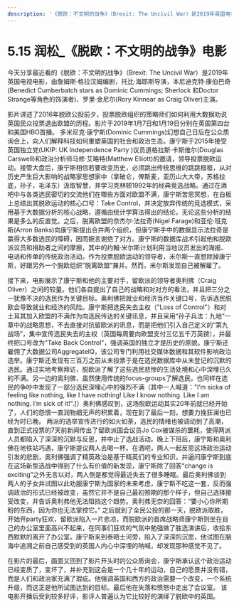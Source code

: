 ```yaml
---
description: '《脱欧：不文明的战争》（Brexit: The Uncivil War）是2019年英国电视电影'
---
```


# 5.15 润松\_《脱欧：不文明的战争》电影

今天分享最近看的《脱欧：不文明的战争》（Brexit: The Uncivil War）是2019年英国电视电影，由詹姆斯·格拉汉姆编剧，托比·海耶斯导演，本尼迪克特·康伯巴奇\(Benedict Cumberbatch stars as Dominic Cummings; Sherlock 和Doctor Strange等角色的饰演者\)、罗里·金尼尔\(Rory Kinnear as Craig Oliver\)主演。

  
影片讲述了2016年脱欧公投前夕，投票脱欧组织的策略师们如何利用大数据劝说英国民众投票退出欧盟的历程。影片于2019年1月7日和1月19日分别在英国第四台和美国HBO首播。 多米尼克·康宁斯\(Dominic Cummings\)幻想自己日后在公众质询会上，向人们解释科技如何重塑英国的社会和政治生态。康宁斯于2015年接受英国独立党\(UKIP: UK Independence Party \)议员道格拉斯·卡斯维尔\(Douglas Carswell\)和政治分析师马修·艾略特\(Matthew Elliott\)的邀请，领导投票脱欧运动。接管大盘后，康宁斯相信若要改变历史，必须跳出传统思维的跳跳框框，从对历史产生巨大影响的战略家思想家中（拿破仑，俾斯麦，亚历山大大帝，苏格拉底，孙子，毛泽东）汲取智慧，并学习克林顿1992年的经典竞选战略。通过在酒吧中与各类选民密切的交流他们在哪些方面对欧盟不满，康宁斯苦思冥想，在白板上总结出其脱欧运动的核心口号：Take Control，并决定放弃传统的竞选模式，采用基于大数据分析的核心战略，遵循由统计学算法得出的结论，无论这些分析的结果是多么的反直觉。之后，脱离欧盟的奈杰尔·法拉奇\(Nigel Farage\)和亚伦·班克斯\(Arron Banks\)向康宁斯提出合并两个组织，但康宁斯手中的数据显示法拉奇是赢得大多数选民的障碍，因而婉言谢绝了对方。康宁斯的数据库战术引起他和脱欧派议员和捐助者之间的摩擦，其中的约翰·米尔斯计划利用当地议员发出的海报、电话和传单的传统政治活动。作为投票脱欧运动的领导者，米尔斯一直想除掉康宁斯，好跟另外一个脱欧组织”脱离欧盟”兼并。然而，米尔斯发现自己被解雇了。  
  
  
接下来，电影展示了康宁斯和他的主要对手，留欧派的领导者奥利佛（Craig Oliver）之间的较量。他们各自提出了自己的战略和对对方的看法，并且把三分之一犹豫不决的选民作为关键目标。奥利佛把就业和经济当作关键口号，告诉选民脱欧会导致就业和经济的风险。康宁斯把选民失去主权（"Loss of Control"）和对土耳其加入欧盟的不满作为向选民传达的关键讯息，并且采用“孙子兵法：九地”一章中的战略思想，不去直接对抗留欧派的讯息，而是把他们引入自己定义的“第九战场”，集中宣传选民失去的主权（英国每周要向欧盟支付三亿五千万英镑），并最终把口号改为"Take Back Control"，强调英国的独立才是历史的原貌。康宁斯还雇佣了大数据公司AggregateIQ，该公司专门利用社交媒体数据和其软件影响政治选举。康宁斯还发现有三百万之前从未投票于是在选民数据库中从未登记的沉默的选民。通过实地考察拜访，脱欧派了解了这些选民悲惨的生活处境和心中深埋已久的不满。另一边的奥利佛，虽然使用传统的focus-groups了解选民，也同样在选民的争吵中发现了一部分选民深埋心中的强烈不满（其中一人喊道："I’m sicka of feeling like nothing, like I have nothing! Like I know nothing. Like I am nothing. I’m sick of it!".\[）奥利佛感叹到，这场脱欧运动其实20年前就已经开始了，人们的怨恨一直润物细无声的积累着，现在到了最后一刻，想要力挽狂澜也已经为时已晚。 两派的选举宣传进行的如火如荼，选民的情绪也被调动到了高潮，直到正式投票的7天前新闻传出了留欧派国会议员Jo Cox被谋杀的噩耗，使得两派人员都陷入了深深的沉默与反思，并中止了选战活动。晚上下班后，康宁斯和奥利佛在地铁站巧遇，康宁斯提议两人去喝一杯。在酒吧，两人一起反思这场政治运动引发的悲剧，奥利佛强调了精英政治是基于精英们的专业知识，并逼问康宁斯到底在这场新型选战中得到了什么有价值的新发现，康宁斯除了回答“change is exciting”之外无言以对，两人倒是都觉得最近失去了很多睡眠。最后奥利佛谈到两人的子女并试图以此劝服康宁斯为国家的未来考虑，康宁斯不吃这一套，反而强调政治的形式已经被改变，虽然它并不是自己最初预期的那个样子，但自己选择接受改变，并告诉奥利弗他无法阻挡这个趋势。奥利弗无奈的回答：“要小心你所期盼的东西，因为你也无法掌控它。” 之后就到了全民公投的那一天，脱欧派取胜，开始开party狂欢，留欧派陷入一片悲凉，而脱欧派的首席战略师康宁斯则坐在自己的办公室里面高兴不起来，在同事们狂欢的气氛中勉强做了胜选演讲后，收拾东西默默的离开了办公室。康宁斯来到泰晤士河旁，陷入了深深的沉思，他试图在脑海中追溯之前自己感受到的英国人内心中深埋的呐喊，却发现那种感觉不见了。  
  
  
 在影片的最后，画面又回到了影片开头时的公众质询会，康宁斯承认这个政治运动已经变质了，变坏了，并补充到这会是一个几十年的运动，自己的愿景并没有错，而是人们和政治家充满了瑕疵。他强调英国和西方的政治需要一个改变，一个系统升级，而这正是他所试图达到的目标。最后他在失落和愤怒中走出了会议室。 该电影开播后受到较多好评，影评人普遍认为它比较好的演绎了脱欧中的英国。

